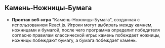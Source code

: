 ## Камень-Ножницы-Бумага

- **Простая веб-игра** "Камень-Ножницы-Бумага", созданная с использованием React.js. Игроки могут выбирать между камнем, ножницами и бумагой, после чего программа определит победителя согласно правилам классической игры: камень побеждает ножницы, ножницы побеждают бумагу, а бумага побеждает камень.
